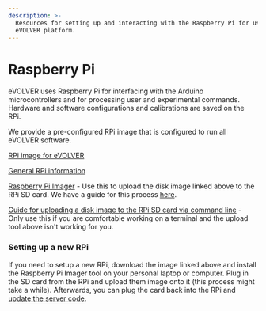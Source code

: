 ```yaml
---
description: >-
  Resources for setting up and interacting with the Raspberry Pi for use in the
  eVOLVER platform.
---
```


# Raspberry Pi

eVOLVER uses Raspberry Pi for interfacing with the Arduino microcontrollers and for processing user and experimental commands. Hardware and software configurations and calibrations are saved on the RPi.

We provide a pre-configured RPi image that is configured to run all eVOLVER software.

[RPi image for eVOLVER](https://drive.google.com/file/d/1yDQ\_HLA8o-DooAyxWKPMJJNqN8z-LEy3/view)

[General RPi information](https://www.raspberrypi.org/)

[Raspberry Pi Imager](https://www.raspberrypi.com/software/) - Use this to upload the disk image linked above to the RPi SD card. We have a guide for this process [here](../guides/raspberry-pi-configuration.md).

[Guide for uploading a disk image to the RPi SD card via command line](https://www.evolver.bio/t/configuring-a-new-rpi-for-evolver-as-server/210/2) - Only use this if you are comfortable working on a terminal and the upload tool above isn't working for you.

### Setting up a new RPi

If you need to setup a new RPi, download the image linked above and install the Raspberry Pi Imager tool on your personal laptop or computer. Plug in the SD card from the RPi and upload them image onto it (this process might take a while). Afterwards, you can plug the card back into the RPi and [update the server code](https://www.evolver.bio/t/updating-the-evolver-server/69).
